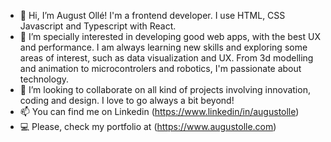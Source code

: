 - 👋 Hi, I’m August Ollé! I'm a frontend developer. I use HTML, CSS Javascript and Typescript with React.
- 👀 I’m specially interested in developing good web apps, with the best UX and performance. I am always learning new skills and exploring some areas of interest, such as data visualization and UX. From 3d modelling and animation to microcontrolers and robotics, I'm passionate about technology.
- 💞️ I’m looking to collaborate on all kind of projects involving innovation, coding and design. I love to go always a bit beyond!
- 📫 You can find me on Linkedin (https://www.linkedin/in/augustolle)
- 💻 Please, check my portfolio at (https://www.augustolle.com)


